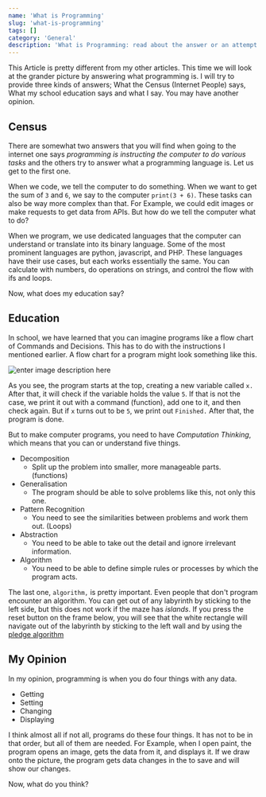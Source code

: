 ```yaml
---
name: 'What is Programming'
slug: 'what-is-programming'
tags: []
category: 'General'
description: 'What is Programming: read about the answer or an attempt at it ...'
---
```


This Article is pretty different from my other articles. This time we will look at the grander picture by answering what programming is. I will try to provide three kinds of answers;  What the Census (Internet People) says, What my school education says and what I say. You may have another opinion.

## Census

There are somewhat two answers that you will find when going to the internet one says *programming is instructing the computer to do various tasks* and the others try to answer what a programming language is. Let us get to the first one.

When we code, we tell the computer to do something. When we want to get the sum of `3` and `6`, we say to the computer `print(3 + 6)`. These tasks can also be way more complex than that. For Example, we could edit images or make requests to get data from APIs. But how do we tell the computer what to do?

When we program, we use dedicated languages that the computer can understand or translate into 
its binary language. Some of the most prominent languages are python, javascript, and PHP. These languages have their use cases, but each works essentially the same. You can calculate with numbers, do operations on strings, and control the flow with ifs and loops.

Now, what does my education say?

## Education

In school, we have learned that you can imagine programs like a flow chart of Commands and Decisions. This has to do with the instructions I mentioned earlier. A flow chart for a program might look something like this.

![enter image description here](https://maximmaeder.com/wp-content/uploads/2022/06/flow_Zeichenflache-1-2.png)

As you see, the program starts at the top, creating a new variable called `x.` After that, it will check if the variable holds the value `5`. If that is not the case, we print it out with a command (function), add one to it, and then check again. But if `x` turns out to be `5`, we print out `Finished.` After that, the program is done.

But to make computer programs, you need to have *Computation Thinking*, which means that you can or understand five things.

- Decomposition
	- Split up the problem into smaller, more manageable parts. (functions)
- Generalisation
	- The program should be able to solve problems like this, not only this one.
- Pattern Recognition
	- You need to see the similarities between problems and work them out. (Loops)
- Abstraction
	- You need to be able to take out the detail and ignore irrelevant information.
- Algorithm
	- You need to be able to define simple rules or processes by which the program acts.

The last one, `algorithm,` is pretty important. Even people that don't program encounter an algorithm. You can get out of any labyrinth by sticking to the left side, but this does not work if the maze has *islands*. If you press the reset button on the frame below, you will see that the white rectangle will navigate out of the labyrinth by sticking to the left wall and by using the [pledge algorithm](https://en.wikipedia.org/wiki/Maze-solving_algorithm)

## My Opinion

In my opinion, programming is when you do four things with any data.
- Getting
- Setting
- Changing
- Displaying

I think almost all if not all, programs do these four things. It has not to be in that order, but all of them are needed. For Example, when I open paint, the program opens an image, gets the data from it, and displays it. If we draw onto the picture, the program gets data changes in the to save and will show our changes.

Now, what do you think?